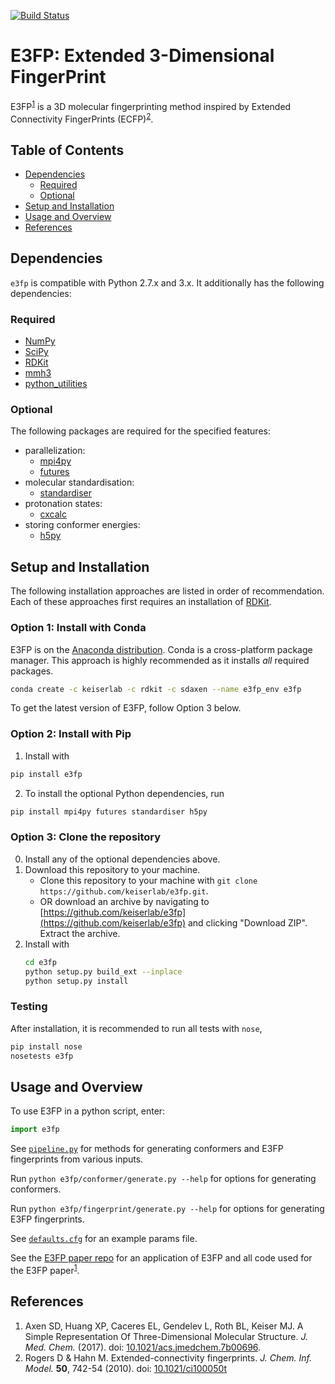 [![Build Status](https://travis-ci.org/keiserlab/e3fp.svg?branch=master)](https://travis-ci.org/keiserlab/e3fp)

# E3FP: Extended 3-Dimensional FingerPrint

E3FP<sup>[1](#axen2017)</sup> is a 3D molecular fingerprinting method inspired
by Extended Connectivity FingerPrints (ECFP)<sup>[2](#rogers2010)</sup>.

## Table of Contents
- [Dependencies](#dependencies)
    + [Required](#required)
    + [Optional](#optional)
- [Setup and Installation](#setup)
- [Usage and Overview](#usage)
- [References](#references)

<a name="dependencies"></a>
## Dependencies

`e3fp` is compatible with Python 2.7.x and 3.x. It additionally has the
following dependencies:

<a name="required"></a>
### Required
- [NumPy](https://www.numpy.org)
- [SciPy](https://www.scipy.org)
- [RDKit](http://www.rdkit.org)
- [mmh3](https://pypi.python.org/pypi/mmh3)
- [python_utilities](https://github.com/sdaxen/python_utilities)

<a name="optional"></a>
### Optional
The following packages are required for the specified features:
- parallelization:
    + [mpi4py](http://mpi4py.scipy.org)
    + [futures](https://pypi.python.org/pypi/futures)
- molecular standardisation:
    + [standardiser](https://wwwdev.ebi.ac.uk/chembl/extra/francis/standardiser)
- protonation states:
    + [cxcalc](https://docs.chemaxon.com/display/CALCPLUGS/cxcalc+command+line+tool)
- storing conformer energies:
    + [h5py](http://www.h5py.org/)

<a name="setup"></a>
## Setup and Installation

The following installation approaches are listed in order of recommendation.
Each of these approaches first requires an installation of [RDKit](http://www.rdkit.org).

### Option 1: Install with Conda
E3FP is on the [Anaconda distribution](https://docs.continuum.io/anaconda).
Conda is a cross-platform package manager. This approach is highly recommended
as it installs *all* required packages.
```bash
conda create -c keiserlab -c rdkit -c sdaxen --name e3fp_env e3fp
```
To get the latest version of E3FP, follow Option 3 below.

### Option 2: Install with Pip
1. Install with
```bash
pip install e3fp
```
2. To install the optional Python dependencies, run
```bash
pip install mpi4py futures standardiser h5py
```

### Option 3: Clone the repository
0. Install any of the optional dependencies above.
1. Download this repository to your machine.
    - Clone this repository to your machine with `git clone https://github.com/keiserlab/e3fp.git`.
    - OR download an archive by navigating to [https://github.com/keiserlab/e3fp](https://github.com/keiserlab/e3fp) and clicking "Download ZIP". Extract the archive.
2. Install with
    ```bash
    cd e3fp
    python setup.py build_ext --inplace
    python setup.py install
    ```

### Testing
After installation, it is recommended to run all tests with `nose`,

```bash
pip install nose
nosetests e3fp
```

<a name="usage"></a>
## Usage and Overview

To use E3FP in a python script, enter: 
```python
import e3fp
```
See [`pipeline.py`](e3fp/pipeline.py) for methods for generating conformers
and E3FP fingerprints from various inputs.

Run `python e3fp/conformer/generate.py --help` for options for generating
conformers.

Run `python e3fp/fingerprint/generate.py --help` for options for generating
E3FP fingerprints.

See [`defaults.cfg`](e3fp/config/defaults.cfg) for an example params file.

See the [E3FP paper repo](https://github.com/keiserlab/e3fp-paper) for an
application of E3FP and all code used for the E3FP
paper<sup>[1](#axen2017)</sup>.

<a name="references"></a>
## References
<a name="axen2017"></a>
1. Axen SD, Huang XP, Caceres EL, Gendelev L, Roth BL, Keiser MJ. A Simple
   Representation Of Three-Dimensional Molecular Structure.
   *J. Med. Chem.* (2017).
   doi: [10.1021/acs.jmedchem.7b00696](http://dx.doi.org/10.1021/acs.jmedchem.7b00696).
<a name="rogers2010"></a>
2. Rogers D & Hahn M. Extended-connectivity fingerprints.
   *J. Chem. Inf. Model.* **50**, 742-54 (2010).
   doi: [10.1021/ci100050t](http://dx.doi.org/10.1021/ci100050t)
